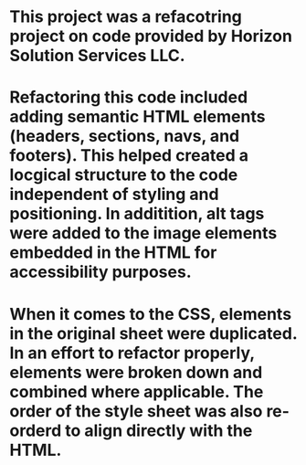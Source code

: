 # This project was a refacotring project on code provided by Horizon Solution Services LLC.

# Refactoring this code included adding semantic HTML elements (headers, sections, navs, and footers). This helped created a locgical structure to the code independent of styling and positioning. In additition, alt tags were added to the image elements embedded in the HTML for accessibility purposes. 

# When it comes to the CSS, elements in the original sheet were duplicated. In an effort to refactor properly, elements were broken down and combined where applicable. The order of the style sheet was also re-orderd to align directly with the HTML. 
